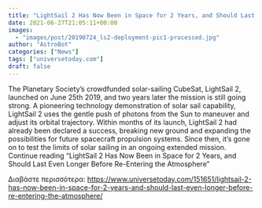 ```yaml
---
title: "LightSail 2 Has Now Been in Space for 2 Years, and Should Last Even Longer Before Re-Entering the Atmosphere"
date: 2021-06-27T21:05:11+00:00
images:
  - "images/post/20190724_ls2-deployment-pic1-processed.jpg"
author: "AstroBot"
categories: ["News"]
tags: ["universetoday.com"]
draft: false
---
```


The Planetary Society’s crowdfunded solar-sailing CubeSat, LightSail 2, launched on June 25th 2019, and two years later the mission is still going strong. A pioneering technology demonstration of solar sail capability, LightSail 2 uses the gentle push of photons from the Sun to maneuver and adjust its orbital trajectory. Within months of its launch, LightSail 2 had already been declared a success, breaking new ground and expanding the possibilities for future spacecraft propulsion systems. Since then, it’s gone on to test the limits of solar sailing in an ongoing extended mission. Continue reading “LightSail 2 Has Now Been in Space for 2 Years, and Should Last Even Longer Before Re-Entering the Atmosphere” 

Διαβάστε περισσότερα: https://www.universetoday.com/151651/lightsail-2-has-now-been-in-space-for-2-years-and-should-last-even-longer-before-re-entering-the-atmosphere/
